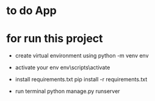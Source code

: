 # to do App 

# for run this project 
- create virtual environment using
      python -m venv env
- activate your env 
      env\scripts\activate
- install requirements.txt 
       pip install -r requirements.txt
       
- run terminal
        python manage.py runserver
